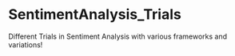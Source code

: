 # SentimentAnalysis_Trials
Different Trials in Sentiment Analysis with various frameworks and variations!
